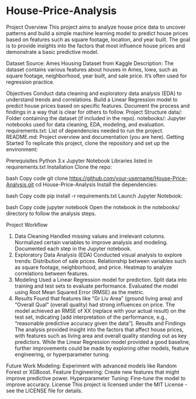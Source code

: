 # House-Price-Analysis
Project Overview
This project aims to analyze house price data to uncover patterns and build a simple machine learning model to predict house prices based on features such as square footage, location, and year built. The goal is to provide insights into the factors that most influence house prices and demonstrate a basic predictive model.

Dataset
Source: Ames Housing Dataset from Kaggle
Description: The dataset contains various features about houses in Ames, Iowa, such as square footage, neighborhood, year built, and sale price. It’s often used for regression practice.

Objectives
Conduct data cleaning and exploratory data analysis (EDA) to understand trends and correlations.
Build a Linear Regression model to predict house prices based on specific features.
Document the process and findings in a way that is clear for others to follow.
Project Structure
data/: Folder containing the dataset (if included in the repo).
notebooks/: Jupyter notebooks used for data cleaning, EDA, modeling, and evaluation.
requirements.txt: List of dependencies needed to run the project.
README.md: Project overview and documentation (you are here).
Getting Started
To replicate this project, clone the repository and set up the environment:

Prerequisites
Python 3.x
Jupyter Notebook
Libraries listed in requirements.txt
Installation
Clone the repo:

bash
Copy code
git clone https://github.com/your-username/House-Price-Analysis.git
cd House-Price-Analysis
Install the dependencies:

bash
Copy code
pip install -r requirements.txt
Launch Jupyter Notebook:

bash
Copy code
jupyter notebook
Open the notebook in the notebooks/ directory to follow the analysis steps.

Project Workflow
1. Data Cleaning
Handled missing values and irrelevant columns.
Normalized certain variables to improve analysis and modeling.
Documented each step in the Jupyter notebook.
2. Exploratory Data Analysis (EDA)
Conducted visual analysis to explore trends:
Distribution of sale prices.
Relationship between variables such as square footage, neighborhood, and price.
Heatmap to analyze correlations between features.
3. Modeling
Used a Linear Regression model for prediction.
Split data into training and test sets to evaluate performance.
Evaluated the model using Root Mean Squared Error (RMSE) as the metric.
4. Results
Found that features like “Gr Liv Area” (ground living area) and “Overall Qual” (overall quality) had strong influences on price.
The model achieved an RMSE of XX (replace with your actual result) on the test set, indicating [add interpretation of the performance, e.g., “reasonable predictive accuracy given the data”].
Results and Findings
The analysis provided insight into the factors that affect house prices, with features such as living area and overall quality standing out as key predictors. While the Linear Regression model provided a good baseline, further improvements could be made by exploring other models, feature engineering, or hyperparameter tuning.

Future Work
Modeling: Experiment with advanced models like Random Forest or XGBoost.
Feature Engineering: Create new features that might improve predictive power.
Hyperparameter Tuning: Fine-tune the model to improve accuracy.
License
This project is licensed under the MIT License - see the LICENSE file for details.

